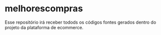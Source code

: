 # melhorescompras
Esse repositório irá receber todods os códigos fontes gerados dentro do projeto da plataforma de ecommerce. 
